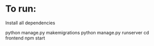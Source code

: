 # To run:
Install all dependencies

python manage.py makemigrations
python manage.py runserver
cd frontend
npm start
